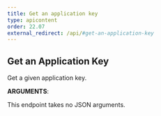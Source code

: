 ```yaml
---
title: Get an application key
type: apicontent
order: 22.07
external_redirect: /api/#get-an-application-key
---
```


## Get an Application Key

Get a given application key.

**ARGUMENTS**:

This endpoint takes no JSON arguments.
